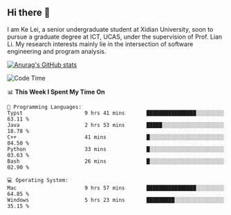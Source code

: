 ## Hi there 👋
I am Ke Lei, a senior undergraduate student at Xidian University, soon to pursue a graduate degree at ICT, UCAS, under the supervision of Prof. Lian Li. My research interests mainly lie in the intersection of software engineering and program analysis.
<!--
**KrystalRay/KrystalRay** is a ✨ _special_ ✨ repository because its `README.md` (this file) appears on your GitHub profile.

Here are some ideas to get you started:

- 🔭 I’m currently working on ...
- 🌱 I’m currently learning ...
- 👯 I’m looking to collaborate on ...
- 🤔 I’m looking for help with ...
- 💬 Ask me about ...
- 📫 How to reach me: ...
- 😄 Pronouns: ...
- ⚡ Fun fact: ...
-->
[![Anurag's GitHub stats](https://github-readme-stats.vercel.app/api?username=KrystalRay)](https://github.com/anuraghazra/github-readme-stats)
<!--START_SECTION:waka-->
![Code Time](http://img.shields.io/badge/Code%20Time-19%20hrs%2030%20mins-blue)

📊 **This Week I Spent My Time On** 

```text
💬 Programming Languages: 
Typst                    9 hrs 41 mins       ████████████████░░░░░░░░░   63.11 % 
Java                     2 hrs 53 mins       █████░░░░░░░░░░░░░░░░░░░░   18.78 % 
C++                      41 mins             █░░░░░░░░░░░░░░░░░░░░░░░░   04.50 % 
Python                   33 mins             █░░░░░░░░░░░░░░░░░░░░░░░░   03.63 % 
Bash                     26 mins             █░░░░░░░░░░░░░░░░░░░░░░░░   02.90 % 

💻 Operating System: 
Mac                      9 hrs 57 mins       ████████████████░░░░░░░░░   64.85 % 
Windows                  5 hrs 23 mins       █████████░░░░░░░░░░░░░░░░   35.15 % 
```


<!--END_SECTION:waka-->
